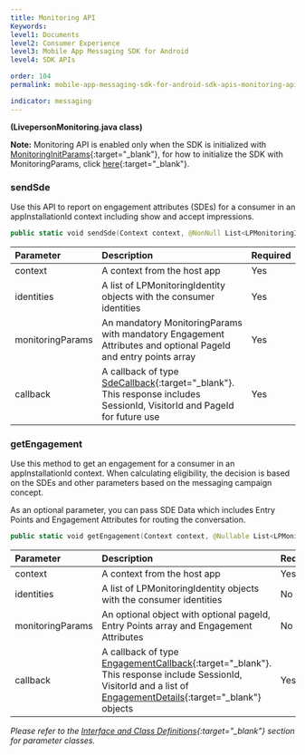 ```yaml
---
title: Monitoring API
Keywords:
level1: Documents
level2: Consumer Experience
level3: Mobile App Messaging SDK for Android
level4: SDK APIs

order: 104
permalink: mobile-app-messaging-sdk-for-android-sdk-apis-monitoring-api.html

indicator: messaging
---
```

**(LivepersonMonitoring.java class)**



**Note:** Monitoring API is enabled only when the SDK is initialized with [MonitoringInitParams](android-interface-definitions.html){:target="_blank"}, for how to initialize the SDK with MonitoringParams, click [here](android-quickstart-manual.html#step-4-optional-initialization-with-monitoring-params){:target="_blank"}.

### sendSde

Use this API to report on engagement attributes (SDEs) for a consumer in an appInstallationId context including show and accept impressions.

```swift
public static void sendSde(Context context, @NonNull List<LPMonitoringIdentity> identities, @NonNull MonitoringParams monitoringParams, SdeCallback callback)
```

| Parameter | Description | Required |
| :--- | :--- | :--- |
| context | A context from the host app | Yes |
| identities | A list of LPMonitoringIdentity objects with the consumer identities | Yes |
| monitoringParams | An mandatory MonitoringParams with mandatory Engagement Attributes and optional PageId and entry points array  | Yes |
| callback | A callback of type [SdeCallback](android-interface-definitions.html#sdecallback){:target="_blank"}. This response includes SessionId, VisitorId and PageId for future use | Yes |


### getEngagement

Use this method to get an engagement for a consumer in an appInstallationId context. When calculating eligibility, the decision is based on the SDEs and other parameters based on the messaging campaign concept.

As an optional parameter, you can pass SDE Data which includes Entry Points and Engagement Attributes for routing the conversation.

```swift
public static void getEngagement(Context context, @Nullable List<LPMonitoringIdentity> identities, MonitoringParams monitoringParams, EngagementCallback callback)
```

| Parameter | Description | Required |
| :--- | :--- | :--- |
| context | A context from the host app | Yes |
| identities | A list of LPMonitoringIdentity objects with the consumer identities | No |
| monitoringParams | An optional object with optional pageId, Entry Points array and Engagement Attributes | No |
| callback | A callback of type [EngagementCallback](android-interface-definitions.html#engagementcallback){:target="_blank"}. This response include SessionId, VisitorId and a list of [EngagementDetails](android-interface-definitions.html#engagementdetails){:target="_blank"} objects | Yes |


*Please refer to the [Interface and Class Definitions](android-interface-definitions.html){:target="_blank"} section for parameter classes.*
